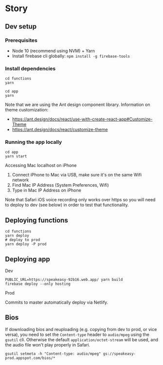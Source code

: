 # Story

## Dev setup

### Prerequisites

- Node 10 (recommend using NVM) + Yarn
- Install firebase cli globally: `npm install -g firebase-tools`

### Install dependencies

```
cd functions
yarn
```

```
cd app
yarn
```

Note that we are using the Ant design component library. Information on theme customization:

- https://ant.design/docs/react/use-with-create-react-app#Customize-Theme
- https://ant.design/docs/react/customize-theme

### Running the app locally

```
cd app
yarn start
```

Accessing Mac localhost on iPhone

1. Connect iPhone to Mac via USB, make sure it's on the same Wifi network
2. Find Mac IP Address (System Preferences, Wifi)
3. Type in Mac IP Address on iPhone

Note that Safari iOS voice recording only works over https so you will need to deploy to dev (see below) in order to test that functionality.

## Deploying functions

```
cd functions
yarn deploy
# deploy to prod
yarn deploy -P prod
```

## Deploying app

Dev

```
PUBLIC_URL=https://speakeasy-92b16.web.app/ yarn build
firebase deploy --only hosting
```

Prod

Commits to master automatically deploy via Netlify.


## Bios

If downloading bios and reuploading (e.g. copying from dev to prod, or vice versa), you need to set the `Content-type`
header to `audio/mpeg` using the `gsutil` cli. Otherwise the default `application/octet-stream` will be used, and the
audio file won't play properly in Safari.

```
gsutil setmeta -h "Content-type: audio/mpeg" gs://speakeasy-prod.appspot.com/bios/*
```
